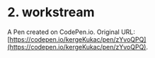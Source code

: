 # 2. workstream

A Pen created on CodePen.io. Original URL: [https://codepen.io/kergeKukac/pen/zYvoQPQ](https://codepen.io/kergeKukac/pen/zYvoQPQ).


